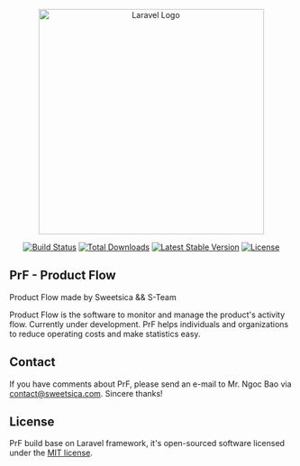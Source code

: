 <p align="center"><a href="https://laravel.com" target="_blank"><img src="https://raw.githubusercontent.com/laravel/art/master/logo-lockup/5%20SVG/2%20CMYK/1%20Full%20Color/laravel-logolockup-cmyk-red.svg" width="400" alt="Laravel Logo"></a></p>

<p align="center">
<a href="https://github.com/laravel/framework/actions"><img src="https://github.com/laravel/framework/workflows/tests/badge.svg" alt="Build Status"></a>
<a href="https://packagist.org/packages/laravel/framework"><img src="https://img.shields.io/packagist/dt/laravel/framework" alt="Total Downloads"></a>
<a href="https://packagist.org/packages/laravel/framework"><img src="https://img.shields.io/packagist/v/laravel/framework" alt="Latest Stable Version"></a>
<a href="https://packagist.org/packages/laravel/framework"><img src="https://img.shields.io/packagist/l/laravel/framework" alt="License"></a>
</p>

## PrF - Product Flow
Product Flow made by Sweetsica &amp;&amp; S-Team

Product Flow is the software to monitor and manage the product's activity flow. Currently under development. PrF helps individuals and organizations to reduce operating costs and make statistics easy.

## Contact

If you have comments about PrF, please send an e-mail to Mr. Ngoc Bao via [contact@sweetsica.com](mailto:contact@sweetsica.com). Sincere thanks!

## License

PrF build base on Laravel framework, it's open-sourced software licensed under the [MIT license](https://opensource.org/licenses/MIT).
